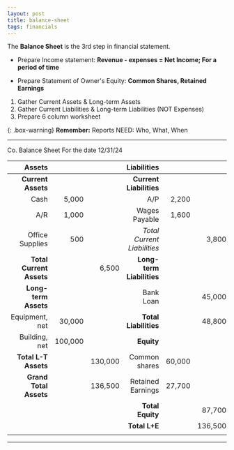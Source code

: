 ```yaml
---
layout: post
title: balance-sheet
tags: financials
---
```


The **Balance Sheet** is the 3rd step in financial statement.

- Prepare Income statement: **Revenue - expenses = Net Income; For a period of time**  
    
- Prepare Statement of Owner's Equity: **Common Shares, Retained Earnings**
  
1. Gather Current Assets & Long-term Assets
2. Gather Current Liabilities & Long-term Liabilities (NOT Expenses)
3. Prepare 6 column worksheet

{: .box-warning}
**Remember:** Reports NEED: Who, What, When

---

Co.
Balance Sheet
For the date 12/31/24

|Assets|  |  |Liabilities| | |
| -: | -: | -: | -: | -: | -: |
|**Current Assets**| | |**Current Liabilities**| | |
|Cash|5,000| |A/P|2,200| |
|A/R|1,000| |Wages Payable|1,600| |
|Office Supplies|500| |*Total Current Liabilities*| |3,800|
|**Total Current Assets**| |6,500 |**Long-term Liabilities**| | |
|**Long-term Assets**| | |Bank Loan| |45,000|
|Equipment, net|30,000| |**Total Liabilities**| |48,800|
|Building, net|100,000| |**Equity**|| |
|**Total L-T Assets**| |130,000 |Common shares|60,000| |
|**Grand Total Assets** | |136,500|Retained Earnings|27,700| |
| | | |**Total Equity**| |87,700|
| | | |**Total L+E**| |136,500|
| | | || ||

---
 